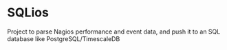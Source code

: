 # SQLios

Project to parse Nagios performance and event data, and push it to an SQL database like PostgreSQL/TimescaleDB